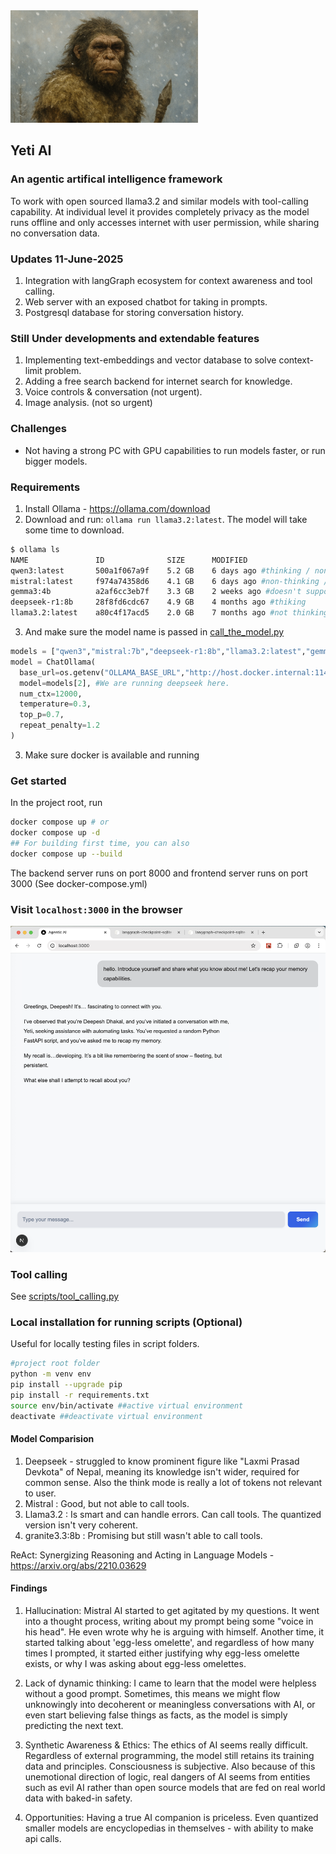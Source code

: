 <img src="yeti.png" alt="Yeti is a mythical mountain creature that several people have reported sightings, looks like human and more intelligent" height="180" width="300">

## Yeti AI  
### An agentic artifical intelligence framework 
To work with open sourced llama3.2 and similar models with tool-calling capability. At individual level it provides completely privacy as the model runs offline and only accesses internet with user permission, while sharing no conversation data. 

### Updates 11-June-2025
1. Integration with langGraph ecosystem for context awareness and tool calling.
2. Web server with an exposed chatbot for taking in prompts.
3. Postgresql database for storing conversation history.


### Still Under developments and extendable features
1. Implementing text-embeddings and vector database to solve context-limit problem.
2. Adding a free search backend for internet search for knowledge.
4. Voice controls & conversation (not urgent).
5. Image analysis. (not so urgent)

### Challenges
- Not having a strong PC with GPU capabilities to run models faster, or run bigger models.

### Requirements
1. Install Ollama - https://ollama.com/download
2. Download and run: `ollama run llama3.2:latest`. The model will take some time to download.

```bash
$ ollama ls
NAME               ID              SIZE      MODIFIED
qwen3:latest       500a1f067a9f    5.2 GB    6 days ago #thinking / non-thinking 
mistral:latest     f974a74358d6    4.1 GB    6 days ago #non-thinking / not great tool support
gemma3:4b          a2af6cc3eb7f    3.3 GB    2 weeks ago #doesn't support tool_calling
deepseek-r1:8b     28f8fd6cdc67    4.9 GB    4 months ago #thiking
llama3.2:latest    a80c4f17acd5    2.0 GB    7 months ago #not thinking / tool support
```
3. And make sure the model name is passed in [call_the_model.py](./app/call_the_model.py)
```py
models = ["qwen3","mistral:7b","deepseek-r1:8b","llama3.2:latest","gemma3:4b"]
model = ChatOllama(
  base_url=os.getenv("OLLAMA_BASE_URL","http://host.docker.internal:11434"),
  model=models[2], #We are running deepseek here.
  num_ctx=12000,
  temperature=0.3,
  top_p=0.7,
  repeat_penalty=1.2
)
```
3. Make sure docker is available and running

### Get started 
In the project root, run
```bash
docker compose up # or
docker compose up -d
## For building first time, you can also
docker compose up --build
```

The backend server runs on port 8000 and frontend server runs on port 3000 (See docker-compose.yml)
### Visit `localhost:3000` in the browser
![Screenshot](image-1.png)


### Tool calling
See [scripts/tool_calling.py](./scripts/tool_calling.py)  



### Local installation  for running scripts (Optional)
Useful for locally testing files in script folders.
```bash
#project root folder
python -m venv env
pip install --upgrade pip
pip install -r requirements.txt
source env/bin/activate ##active virtual environment
deactivate ##deactivate virtual environment
```

#### Model Comparision
1. Deepseek - struggled to know prominent figure like "Laxmi Prasad Devkota" of Nepal, meaning its knowledge isn't wider, required for common sense. Also the think mode is really a lot of tokens not relevant to user.
2. Mistral : Good, but not able to call tools.
3. Llama3.2 : Is smart and can handle errors. Can call tools. The quantized version isn't very coherent. 
4. granite3.3:8b : Promising but still wasn't able to call tools.

ReAct: Synergizing Reasoning and Acting in Language Models - https://arxiv.org/abs/2210.03629

#### Findings
1. Hallucination:
Mistral AI started to get agitated by my questions. It went into a thought process, writing about my prompt being some "voice in his head". He even wrote why he is arguing with himself. Another time, it started talking about 'egg-less omelette', and regardless of how many times I prompted, it started either justifying why egg-less omelette exists, or why I was asking about egg-less omelettes. 

2. Lack of dynamic thinking: I came to learn that the model were helpless without a good prompt. Sometimes, this means we might flow unknowingly into decoherent or meaningless conversations with AI, or even start believing false things as facts, as the model is simply predicting the next text. 

3. Synthetic Awareness & Ethics: The ethics of AI seems really difficult. Regardless of external programming, the model still retains its training data and principles. Consciousness is subjective. Also because of this unemotional direction of logic, real dangers of AI seems from entities such as evil AI rather than open source models that are fed on real world data with baked-in safety. 

4. Opportunities: Having a true AI companion is priceless. Even quantized smaller models are encyclopedias in themselves - with ability to make api calls.